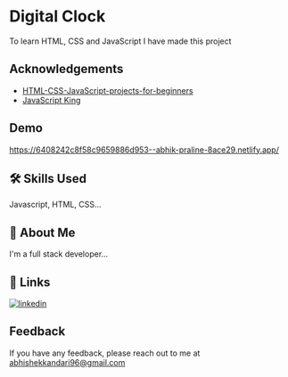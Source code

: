 
# Digital Clock

To learn HTML, CSS and JavaScript I have made this project 


## Acknowledgements

 - [HTML-CSS-JavaScript-projects-for-beginners](https://awesomeopensource.com/project/elangosundar/awesome-README-templates)
 - [JavaScript King](https://www.youtube.com/watch?v=EWv2jnhZErc)




## Demo



https://6408242c8f58c9659886d953--abhik-praline-8ace29.netlify.app/
## 🛠 Skills Used
Javascript, HTML, CSS...


## 🚀 About Me
I'm a full stack developer...


## 🔗 Links
[![linkedin](https://img.shields.io/badge/linkedin-0A66C2?style=for-the-badge&logo=linkedin&logoColor=white)](https://www.linkedin.com/in/abhishek-kandari-4ba2b2184/)


## Feedback

If you have any feedback, please reach out to me at abhishekkandari96@gmail.com

